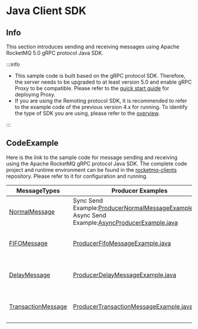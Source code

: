 # Java Client SDK

## Info

This section introduces sending and receiving messages using Apache RocketMQ 5.0 gRPC protocol Java SDK.

:::info

- This sample code is built based on the gRPC protocol SDK. Therefore, the server needs to be upgraded to at least version 5.0 and enable gRPC Proxy to be compatible. Please refer to the [quick start guide](../02-quickStart/01quickstart.md) for deploying Proxy.
- If you are using the Remoting protocol SDK, it is recommended to refer to the example code of the previous version 4.x for running. To identify the type of SDK you are using, please refer to the [overview](./01overview.md).


:::

## CodeExample
Here is the link to the sample code for message sending and receiving using the Apache RocketMQ gRPC protocol Java SDK. The complete code project and runtime environment can be found in the [rocketmq-clients](https://github.com/apache/rocketmq-clients) repository. Please refer to it for configuration and running.

|**MessageTypes**|**Producer Examples**|**PushConsumer Examples**|**SimpleConsumer Examples**|
|-----------|--------------|--------------------------|----------------------------|
| [NormalMessage](../04-featureBehavior/01normalmessage.md)                 |Sync Send Example:[ProducerNormalMessageExample.java](https://github.com/apache/rocketmq-clients/blob/master/java/client/src/main/java/org/apache/rocketmq/client/java/example/ProducerNormalMessageExample.java)  <br/>Async Send Example:[AsyncProducerExample.java](https://github.com/apache/rocketmq-clients/blob/master/java/client/src/main/java/org/apache/rocketmq/client/java/example/AsyncProducerExample.java)   | [PushConsumerExample.java](https://github.com/apache/rocketmq-clients/blob/master/java/client/src/main/java/org/apache/rocketmq/client/java/example/PushConsumerExample.java) | Sync Sub Message: [SimpleConsumerExample.java](https://github.com/apache/rocketmq-clients/blob/master/java/client/src/main/java/org/apache/rocketmq/client/java/example/SimpleConsumerExample.java)  <br/>Async Sub Message: [AsyncSimpleConsumerExample.java](https://github.com/apache/rocketmq-clients/blob/master/java/client/src/main/java/org/apache/rocketmq/client/java/example/AsyncSimpleConsumerExample.java)   |
| [FIFOMessage](../04-featureBehavior/03fifomessage.md)                 | [ProducerFifoMessageExample.java](https://github.com/apache/rocketmq-clients/blob/master/java/client/src/main/java/org/apache/rocketmq/client/java/example/ProducerFifoMessageExample.java)                                                                                                                                                                                                                                                                                                              | [PushConsumerExample.java](https://github.com/apache/rocketmq-clients/blob/master/java/client/src/main/java/org/apache/rocketmq/client/java/example/PushConsumerExample.java) |Sync Sub Message: [SimpleConsumerExample.java](https://github.com/apache/rocketmq-clients/blob/master/java/client/src/main/java/org/apache/rocketmq/client/java/example/SimpleConsumerExample.java)  <br/>Async Sub Message: [AsyncSimpleConsumerExample.java](https://github.com/apache/rocketmq-clients/blob/master/java/client/src/main/java/org/apache/rocketmq/client/java/example/AsyncSimpleConsumerExample.java)   |
| [DelayMessage](../04-featureBehavior/02delaymessage.md)              | [ProducerDelayMessageExample.java](https://github.com/apache/rocketmq-clients/blob/master/java/client/src/main/java/org/apache/rocketmq/client/java/example/ProducerDelayMessageExample.java)                                                                                                                                                                                                                                                                                                            | [PushConsumerExample.java](https://github.com/apache/rocketmq-clients/blob/master/java/client/src/main/java/org/apache/rocketmq/client/java/example/PushConsumerExample.java) |Sync Sub Message: [SimpleConsumerExample.java](https://github.com/apache/rocketmq-clients/blob/master/java/client/src/main/java/org/apache/rocketmq/client/java/example/SimpleConsumerExample.java)  <br/>Async Sub Message: [AsyncSimpleConsumerExample.java](https://github.com/apache/rocketmq-clients/blob/master/java/client/src/main/java/org/apache/rocketmq/client/java/example/AsyncSimpleConsumerExample.java)   |
| [TransactionMessage](../04-featureBehavior/04transactionmessage.md)                 | [ProducerTransactionMessageExample.java](https://github.com/apache/rocketmq-clients/blob/master/java/client/src/main/java/org/apache/rocketmq/client/java/example/ProducerTransactionMessageExample.java)                                                                                                                                                                                                                                                                                                | [PushConsumerExample.java](https://github.com/apache/rocketmq-clients/blob/master/java/client/src/main/java/org/apache/rocketmq/client/java/example/PushConsumerExample.java) |Sync Sub Message: [SimpleConsumerExample.java](https://github.com/apache/rocketmq-clients/blob/master/java/client/src/main/java/org/apache/rocketmq/client/java/example/SimpleConsumerExample.java)  <br/>Async Sub Message: [AsyncSimpleConsumerExample.java](https://github.com/apache/rocketmq-clients/blob/master/java/client/src/main/java/org/apache/rocketmq/client/java/example/AsyncSimpleConsumerExample.java)   |
